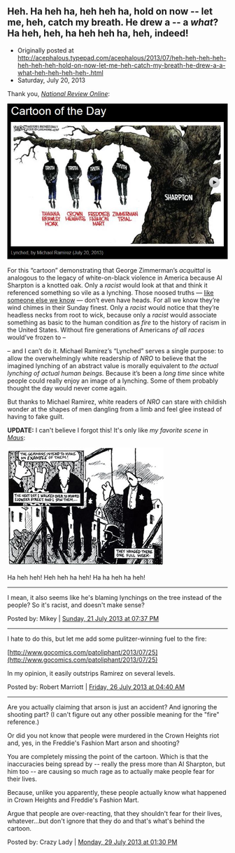 ## Heh. Ha heh ha, heh heh ha, hold on now -- let me, heh, catch my breath. He drew a -- a *what*? Ha heh, heh, ha heh heh ha, heh, indeed!

 * Originally posted at http://acephalous.typepad.com/acephalous/2013/07/heh-heh-heh-heh-heh-heh-heh-hold-on-now-let-me-heh-catch-my-breath-he-drew-a-a-what-heh-heh-heh-heh-.html
 * Saturday, July 20, 2013

Thank you, _[National Review Online](http://www.nationalreview.com/)_:

[![liberals are the real racists](../../images/acephalous/liberals-are-the-real-racists.jpg "liberals are the real racists")](http://www.lawyersgunsmoneyblog.com/wp-content/uploads/2013/07/liberals-are-the-real-racists.jpg)

For this “cartoon” demonstrating that George Zimmerman’s _acquittal_ is analogous to the legacy of white-on-black violence in America because Al Sharpton is a knotted oak. Only a _racist_ would look at that and think it referenced something so vile as a lynching. Those noosed truths — [like someone else we know](http://acephalous.typepad.com/acephalous/2007/06/update\_africana.html) — don’t even have heads. For all we know they’re wind chimes in their Sunday finest. Only a _racist_ would notice that they’re headless necks from root to wick, because only a _racist_ would associate something as basic to the human condition as _fire_ to the history of racism in the United States. Without fire generations of Americans _of all races_ would’ve frozen to –

– and I can’t do it. Michael Ramirez’s “Lynched” serves a single purpose: to allow the overwhelmingly white readership of _NRO_ to believe that the imagined lynching of an abstract value is morally equivalent to _the actual lynching of_ _actual human beings._ Because it’s been a _long time_ since white people could really enjoy an image of a lynching. Some of them probably thought the day would never come again.

But thanks to Michael Ramirez, white readers of _NRO_ can stare with childish wonder at the shapes of men dangling from a limb and feel glee instead of having to fake guilt.

**UPDATE:** I can't believe I forgot this! It's only like _my favorite scene_ in [_Maus_](www.amazon.com/exec/obidos/ASIN/0394747232/diesekoschmar-20):

[![maus](../../images/acephalous/maus.jpg "maus")](http://www.lawyersgunsmoneyblog.com/wp-content/uploads/2013/07/maus.jpg)

Ha heh heh! Heh heh ha heh! Ha ha heh ha heh!

* * *

I mean, it also seems like he's blaming lynchings on the tree instead of the people?  So it's racist, and doesn't make sense?

Posted by: Mikey | [Sunday, 21 July 2013 at 07:37 PM](http://acephalous.typepad.com/acephalous/2013/07/heh-heh-heh-heh-heh-heh-heh-hold-on-now-let-me-heh-catch-my-breath-he-drew-a-a-what-heh-heh-heh-heh-.html?cid=6a00d8341c2df453ef0192ac1fdcc2970d#comment-6a00d8341c2df453ef0192ac1fdcc2970d)

* * *

I hate to do this, but let me add some pulitzer-winning fuel to the fire:  

[http://www.gocomics.com/patoliphant/2013/07/25](http://www.gocomics.com/patoliphant/2013/07/25)

In my opinion, it easily outstrips Ramirez on several levels.

Posted by: Robert Marriott | [Friday, 26 July 2013 at 04:40 AM](http://acephalous.typepad.com/acephalous/2013/07/heh-heh-heh-heh-heh-heh-heh-hold-on-now-let-me-heh-catch-my-breath-he-drew-a-a-what-heh-heh-heh-heh-.html?cid=6a00d8341c2df453ef0192ac3315f5970d#comment-6a00d8341c2df453ef0192ac3315f5970d)

* * *

Are you actually claiming that arson is just an accident? And ignoring the shooting part? (I can't figure out any other possible meaning for the "fire" reference.)

Or did you not know that people were murdered in the Crown Heights riot and, yes, in the Freddie's Fashion Mart arson and shooting?

You are completely missing the point of the cartoon. Which is that the inaccuracies being spread by -- really the press more than Al Sharpton, but him too -- are causing so much rage as to actually make people fear for their lives.

Because, unlike you apparently, these people actually know what happened in Crown Heights and Freddie's Fashion Mart.

Argue that people are over-reacting, that they shouldn't fear for their lives, whatever...but don't ignore that they do and that's what's behind the cartoon.  

Posted by: Crazy Lady | [Monday, 29 July 2013 at 01:30 PM](http://acephalous.typepad.com/acephalous/2013/07/heh-heh-heh-heh-heh-heh-heh-hold-on-now-let-me-heh-catch-my-breath-he-drew-a-a-what-heh-heh-heh-heh-.html?cid=6a00d8341c2df453ef01901e81ece7970b#comment-6a00d8341c2df453ef01901e81ece7970b)


